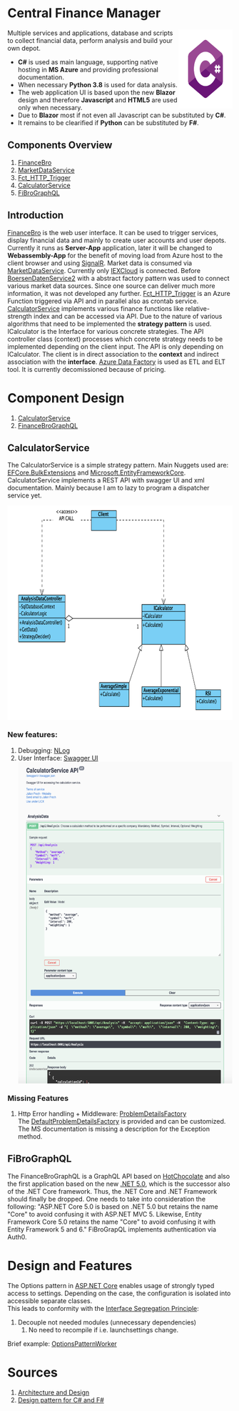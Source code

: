 # Central Finance Manager

<img src="./images/C-Sharp-01.svg" align="right"
     alt="Size Limit logo by Anton Lovchikov" width="120" height="178">

Multiple services and applications, database and scripts to collect financial data, perform analysis and build your own depot.

* **C#** is used as main language, supporting native hosting in **MS Azure** and providing professional documentation.
* When necessary **Python 3.8** is used for data analysis.
* The web application UI is based upon the new **Blazor** design and therefore **Javascript** and **HTML5** are used only when necessary.
* Due to **Blazor** most if not even all Javascript can be substituted by **C#**.
* It remains to be clearified if **Python** can be substituted by **F#**.

## Components Overview

1. [FinanceBro](https://github.com/julian-frech/CodeExampleFB/tree/master/DOTNET/FinanceBro) 
2. [MarketDataService](https://github.com/julian-frech/CodeExampleFB/tree/master/DOTNET/MarketDataService) 
3. [Fct_HTTP_Trigger](https://github.com/julian-frech/CodeExampleFB/tree/master/DOTNET/Fct_HTTP_Trigger) 
4. [CalculatorService](https://github.com/julian-frech/CodeExampleFB/tree/NewReadMe/DOTNET/CalculatorService)
5. [FiBroGraphQL](https://github.com/julian-frech/CodeExampleFB/tree/master/DOTNET/FiBroGraphQL)

## Introduction

[FinanceBro](https://github.com/julian-frech/CodeExampleFB/tree/master/DOTNET/FinanceBro) is the web user interface. It can be used to trigger services, display financial data and mainly to create user accounts and user depots. Currently it runs as **Server-App** application, later it will be changed to **Webassembly-App** for the benefit of moving load from Azure host to the client browser and using [SignalR](https://docs.microsoft.com/de-de/aspnet/core/tutorials/signalr-blazor-webassembly?view=aspnetcore-3.1&tabs=visual-studio-mac).
Market data is consumed via [MarketDataService](https://github.com/julian-frech/CodeExampleFB/tree/master/DOTNET/MarketDataService). Currently only [IEXCloud](https://iexcloud.io) is connected.  Before [BoersenDatenService2](https://github.com/julian-frech/CodeExampleFB/tree/NewReadMe/DOTNET/BoersenDatenService2/BoersenDatenService1) with a abstract factory pattern was used to connect various market data sources. Since one source can deliver much more information, it was not developed any further. [Fct_HTTP_Trigger](https://github.com/julian-frech/CodeExampleFB/tree/master/DOTNET/Fct_HTTP_Trigger) is an Azure Function triggered via API and in parallel also as crontab service.  
[CalculatorService](https://github.com/julian-frech/CodeExampleFB/tree/NewReadMe/DOTNET/CalculatorService) implements various finance functions like relative-strength index and can be accessed via API. Due to the nature of various algorithms that need to be implemented the **strategy pattern** is used. ICalculator is the Interface for various concrete strategies. The API controller class (context) processes which concrete strategy needs to be implemented depending on the client input. The API is only depending on ICalculator. The client is in direct association to the **context** and indirect association with the **interface**. 
[Azure Data Factory](https://azure.microsoft.com/de-de/services/data-factory/) is used as ETL and ELT tool. It is currently decomissioned because of pricing. 

# Component Design

1. [CalculatorService](https://github.com/julian-frech/CodeExampleFB#calculatorservice)
2. [FinanceBroGraphQL](https://github.com/julian-frech/CodeExampleFB#financebrographql)

## CalculatorService

The CalculatorService is a simple strategy pattern. Main Nuggets used are: 
[EFCore.BulkExtensions](https://github.com/borisdj/EFCore.BulkExtensions) and [Microsoft.EntityFrameworkCore](https://www.nuget.org/packages/Microsoft.EntityFrameworkCore). CalculatorService implements a REST API with swagger UI and xml documentation. Mainly because I am to lazy to program a dispatcher service yet.

<img src="./images/CalculatorServiceUML.png" align="center"
     alt="Strategy pattern: CalculatorService" width="720" height="480">

### New features: 

1. Debugging: [NLog](https://nlog-project.org)
2. User Interface: [Swagger UI](https://docs.microsoft.com/de-de/aspnet/core/tutorials/getting-started-with-swashbuckle?view=aspnetcore-3.1&tabs=visual-studio-mac)<br />
<img src="./images/CalculatorServiceSwaggerApi.png" align="center"
     alt="Strategy pattern: CalculatorService" width="480" height="720">

### Missing Features
1. Http Error handling + Middleware: [ProblemDetailsFactory](https://docs.microsoft.com/en-us/aspnet/core/web-api/handle-errors?view=aspnetcore-3.1#client-error-response)<br />
The [DefaultProblemDetailsFactory](https://github.com/dotnet/aspnetcore/blob/master/src/Mvc/Mvc.Core/src/Infrastructure/DefaultProblemDetailsFactory.cs) is provided and can be customized. The MS documentation is missing a description for the Exception method.


## FiBroGraphQL
The FinanceBroGraphQL is a GraphQL API based on [HotChocolate](https://github.com/ChilliCream/hotchocolate) and also the first application based on the new [.NET 5.0](https://docs.microsoft.com/en-us/dotnet/core/dotnet-five), which is the successor also of the .NET Core framework. Thus, the .NET Core and .NET Framework should finally be dropped. One needs to take into consideration the following: "ASP.NET Core 5.0 is based on .NET 5.0 but retains the name "Core" to avoid confusing it with ASP.NET MVC 5. Likewise, Entity Framework Core 5.0 retains the name "Core" to avoid confusing it with Entity Framework 5 and 6."
FiBroGrapQL implements authentication via Auth0.

# Design and Features

The Options pattern in [ASP.NET Core](https://docs.microsoft.com/en-us/aspnet/core/fundamentals/configuration/options?view=aspnetcore-3.1) enables usage of strongly typed access to settings. Depending on the case, the configuration is isolated into accessible separate classes.  
This leads to conformity with the [Interface Segregation Principle](https://docs.microsoft.com/en-us/dotnet/architecture/modern-web-apps-azure/architectural-principles#encapsulation): 
1. Decouple not needed modules (unnecessary dependencies)
     1. No need to recompile if i.e. launchsettings change.

Brief example: [OptionsPatternWorker](https://github.com/julian-frech/CodeExampleFB/tree/master/DOTNET/OptionsPatternWorker) 


# Sources

1. [Architecture and Design](https://www.amazon.de/gp/product/395845724X/ref=ppx_yo_dt_b_asin_title_o07_s00?ie=UTF8&psc=1)
2. [Design pattern for C# and F#](https://www.amazon.de/gp/product/148424365X/ref=ppx_yo_dt_b_asin_title_o05_s00?ie=UTF8&psc=1)